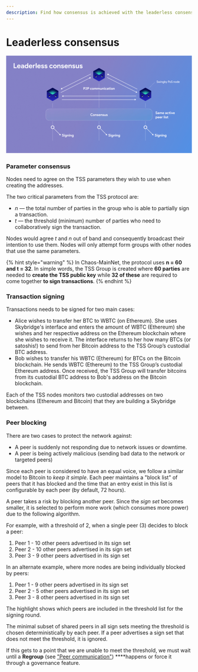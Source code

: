 ```yaml
---
description: Find how consensus is achieved with the leaderless consensus mechanism.
---
```


# Leaderless consensus

![](../../.gitbook/assets/leaderless-consensus.png)

### **Parameter consensus**

Nodes need to agree on the TSS parameters they wish to use when creating the addresses. 

The two critical parameters from the TSS protocol are:

* _n —_ the total number of parties in the group who is able to partially sign a transaction.
* _t —_ the threshold \(minimum\) number of parties who need to collaboratively sign the transaction.

Nodes would agree _t_ and _n_ out of band and consequently broadcast their intention to use them. Nodes will only attempt form groups with other nodes that use the same parameters.

{% hint style="warning" %}
In Chaos-MainNet, the protocol uses **n = 60 and t = 32**.  In simple words, the TSS Group is created where **60 parties** are needed to **create the TSS public key** while **32 of these** are required to come together **to sign transactions**.
{% endhint %}

### Transaction signing

Transactions needs to be signed for two main cases:

* Alice wishes to transfer her BTC to WBTC \(on Ethereum\). She uses Skybridge's interface and enters the amount of WBTC \(Ethereum\) she wishes and her respective address on the Ethereum blockchain where she wishes to receive it. The interface returns to her how many BTCs \(or satoshis!\) to send from her Bitcoin address to the TSS Group’s custodial BTC address.
* Bob wishes to transfer his WBTC \(Ethereum\) for BTCs on the Bitcoin blockchain. He sends WBTC \(Ethereum\) to the TSS Group’s custodial Ethereum address. Once received, the TSS Group will transfer bitcoins from its custodial BTC address to Bob's address on the Bitcoin blockchain.

Each of the TSS nodes monitors two custodial addresses on two blockchains \(Ethereum and Bitcoin\) that they are building a Skybridge between.

### **Peer blocking**

There are two cases to protect the network against:

* A peer is suddenly not responding due to network issues or downtime.
* A peer is being actively malicious \(sending bad data to the network or targeted peers\)

Since each peer is considered to have an equal voice, we follow a similar model to Bitcoin to _keep it simple_. Each peer maintains a "block list" of peers that it has blocked and the time that an entry exist in this list is configurable by each peer \(by default, 72 hours\).

A peer takes a risk by blocking another peer. Since the _sign set_ becomes smaller, it is selected to perform more work \(which consumes more power\) due to the following algorithm.

For example, with a threshold of 2, when a single peer \(3\) decides to block a peer:

1. Peer 1 - 10 other peers advertised in its sign set
2. Peer 2 - 10 other peers advertised in its sign set
3. Peer 3 - 9 other peers advertised in its sign set

In an alternate example, where more nodes are being individually blocked by peers:

1. Peer 1 - 9 other peers advertised in its sign set
2. Peer 2 - 5 other peers advertised in its sign set
3. Peer 3 - 8 other peers advertised in its sign set

The highlight shows which peers are included in the threshold list for the signing round.

The minimal subset of shared peers in all sign sets meeting the threshold is chosen deterministically by each peer. If a peer advertises a sign set that does not meet the threshold, it is ignored.

If this gets to a point that we are unable to meet the threshold, we must wait until a **Regroup** \(see ["Peer communication"](peer-communication.md)\) ****happens or force it through a governance feature.

